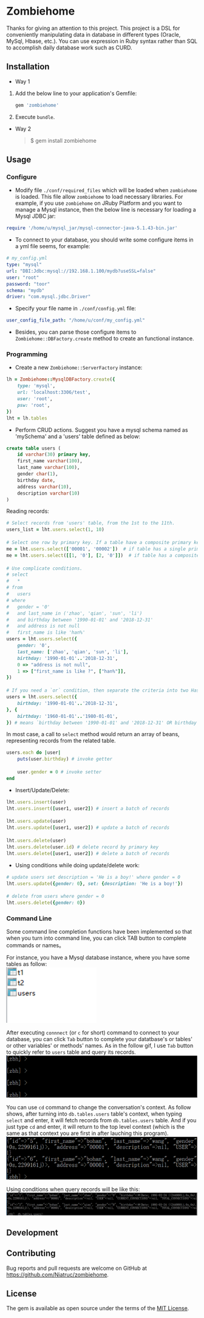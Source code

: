 # Zombiehome

Thanks for giving an attention to this project. This project is a DSL for conveniently manipulating data in database in different types (Oracle, MySql, Hbase, etc.). You can use expression in Ruby syntax rather than SQL to accomplish daily database work such as CURD. 

## Installation
* Way 1
1. Add the below line to your application's Gemfile:
	```ruby
	gem 'zombiehome'
	```
2. Execute `bundle`. 

* Way 2
    > $ gem install zombiehome

## Usage
### Configure
* Modify file `./conf/required_files` which will be loaded when `zombiehome` is loaded. This file allow `zombiehome` to load necessary libraries. For example, if you use `zombiehome` on JRuby Platform and you want to manage a Mysql instance, then the below line is necessary for loading a Mysql JDBC jar:
```ruby
require '/home/u/mysql_jar/mysql-connector-java-5.1.43-bin.jar'
```

* To connect to your database, you should write some configure items in a yml file seems, for example:
```yml
# my_config.yml
type: "mysql"
url: "DBI:Jdbc:mysql://192.168.1.100/mydb?useSSL=false"
user: "root"
password: "toor"
schema: "mydb"
driver: "com.mysql.jdbc.Driver"
```
* Specify your file name in `./conf/config.yml` file:
```yml
user_config_file_path: "/home/u/conf/my_config.yml"
```

* Besides, you can parse those configure items to `Zombiehome::DBFactory.create` method to create an functional instance.

### Programming
* Create a new `Zombiehome::ServerFactory` instance:
```ruby
lh = Zombiehome::MysqlDBFactory.create({
	type: 'mysql',
	url: 'localhost:3306/test',
	user: 'root',
	psw: 'root',
})
lht = lh.tables
```

* Perform CRUD actions. Suggest you have a mysql schema named as 'mySchema' and a 'users' table defined as below:
```sql
create table users (
	id varchar(30) primary key,
	first_name varchar(100),
	last_name varchar(100),
	gender char(1),
	birthday date,
	address varchar(10),
	description varchar(10)
)
```

Reading records:
```ruby
# Select records from 'users' table, from the 1st to the 11th.
users_list = lht.users.select(1, 10)

# Select one row by primary key. If a table have a composite primary key, put the pk value into an array in the order of how they are written when creating the table, and then pass the array to the `select` method.
me = lht.users.select(['00001', '00002'])  # if table has a single primary key
me = lht.users.select([[1, '0'], [2, '0']])  # if table has a composite primary key

# Use complicate conditions. 
# select 
# 	* 
# from 
# 	users 
# where 
# 	gender = '0' 
# 	and last_name in ('zhao', 'qian', 'sun', 'li')
# 	and birthday between '1990-01-01' and '2018-12-31'
# 	and address is not null
# 	first_name is like 'han%'
users = lht.users.select({
	gender: '0', 
	last_name: ['zhao', 'qian', 'sun', 'li'],
	birthday: '1990-01-01'..'2018-12-31',
	0 => "address is not null",
	1 => ["first_name is like ?", ["han%"]],
})

# If you need a `or` condition, then separate the criteria into two Hash instances
users = lht.users.select({
	birthday: '1990-01-01'..'2018-12-31',
}, {
	birthday: '1960-01-01'..'1980-01-01',
}) # means `birthday between '1990-01-01' and '2018-12-31' OR birthday between '1960-01-01' and '1980-01-01'`

```

In most case, a call to `select` method would return an array of beans, representing records from the related table.
```ruby
users.each do |user|
	puts(user.birthday) # invoke getter

	user.gender = 0 # invoke setter
end
```

* Insert/Update/Delete:
```ruby
lht.users.insert(user)
lht.users.insert([user1, user2]) # insert a batch of records

lht.users.update(user)
lht.users.update([user1, user2]) # update a batch of records

lht.users.delete(user)
lht.users.delete(user.id) # delete record by primary key
lht.users.delete([user1, user2]) # delete a batch of records
```

* Using conditions while doing update/delete work:
```ruby
# update users set description = 'He is a boy!' where gender = 0
lht.users.update({gender: 0}, set: {description: 'He is a boy!'})

# delete from users where gender = 0
lht.users.delete({gender: 0})
```

### Command Line
Some command line completion functions have been implemented so that when you turn into command line, you can click TAB button to complete commands or names。

For instance, you have a Mysql database instance, where you have some tables as follow:  
![image](https://github.com/Niatruc/zombiehome/blob/master/pic/tables.jpg)

After executing `connnect` (or `c` for short) command to connect to your database, you can click `Tab` button to complete your datatbase's or tables' or other variables' or methods' names. As in the follow gif, I use `Tab` button to quickly refer to `users` table and query its records.
![image](https://github.com/Niatruc/zombiehome/blob/master/pic/completion1.gif)

You can use `cd` command to change the conversation's context. As follow shows, after turning into `db.tables.users` table's context, when typing `select` and enter, it will fetch records from `db.tables.users` table. And if you just type `cd` and enter, it will return to the top level context (which is the same as that context you are first in after lauching this program).
![image](https://github.com/Niatruc/zombiehome/blob/master/pic/completion2.gif)

Using conditions when query records will be like this:  
![image](https://github.com/Niatruc/zombiehome/blob/master/pic/condition1.gif)

## Development


## Contributing

Bug reports and pull requests are welcome on GitHub at https://github.com/Niatruc/zombiehome.

## License

The gem is available as open source under the terms of the [MIT License](https://opensource.org/licenses/MIT).
